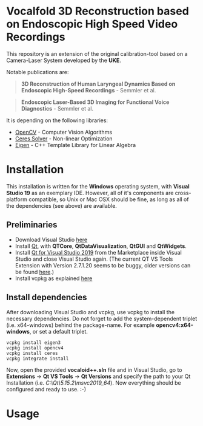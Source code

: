 ﻿# Vocalfold 3D Reconstruction based on Endoscopic High Speed Video Recordings

This repository is an extension of the original calibration-tool based on a Camera-Laser System developed by the **UKE**.

Notable publications are:
>**3D Reconstruction of Human Laryngeal Dynamics Based on Endoscopic High-Speed Recordings** - Semmler et al.

>**Endoscopic Laser-Based 3D Imaging for Functional Voice Diagnostics** - Semmler et al.

It is depending on the following libraries:

 - [OpenCV](https://github.com/opencv/opencv) - Computer Vision Algorithms
 - [Ceres Solver](https://github.com/ceres-solver/ceres-solver) - Non-linear Optimization
 - [Eigen](https://eigen.tuxfamily.org/index.php?title=Main_Page) - C++ Template Library for Linear Algebra

# Installation
This installation is written for the **Windows** operating system, with **Visual Studio 19** as an exemplary IDE.
However, all of it's components are cross-platform compatible, so Unix or Mac OSX should be fine, as long as all of the dependencies (see above) are available.

## Preliminaries
- Download Visual Studio [here](https://visualstudio.microsoft.com/de/)
- Install [Qt](https://www.qt.io/), with **QTCore**, **QtDataVisualization**, **QtGUI** and **QtWidgets**.
- Install [Qt for Visual Studio 2019](https://marketplace.visualstudio.com/items?itemName=TheQtCompany.QtVisualStudioTools2019) from the Marketplace inside Visual Studio and close Visual Studio again.
(The current QT VS Tools Extension with Version 2.7.1.20 seems to be buggy, older versions can be found [here](https://download.qt.io/archive/vsaddin/).)
- Install vcpkg as explained [here](https://github.com/microsoft/vcpkg)

## Install dependencies
After downloading Visual Studio and vcpkg, use vcpkg to install the necessary dependencies.
Do not forget to add the system-dependent triplet (i.e. x64-windows) behind the package-name.
For example **opencv4:x64-windows**, or set a default triplet.

```
vcpkg install eigen3
vcpkg install opencv4
vcpkg install ceres
vcpkg integrate install
```

Now, open the provided **vocaloid++.sln** file and in Visual Studio, go to **Extensions** -> **Qt VS Tools** -> **Qt Versions** and specify the path to your Qt Installation (i.e. *C:\Qt\5.15.2\msvc2019_64*).
Now everything should be configured and ready to use. :-)

# Usage